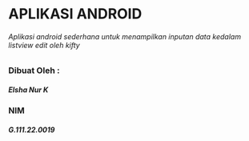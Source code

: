 # APLIKASI ANDROID
###### Aplikasi android sederhana untuk menampilkan inputan data kedalam listview edit oleh kifty

### Dibuat Oleh :
##### Elsha Nur K
### NIM
##### G.111.22.0019

